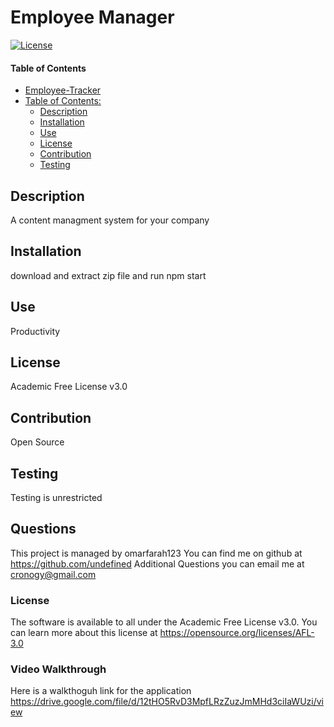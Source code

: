 # Employee Manager
[![License](https://img.shields.io/badge/License-Academic%20Free%20License%20v3.0-green.svg)](https://opensource.org/licenses/AFL-3.0)
#### Table of Contents
- [Employee-Tracker](#employee-tracker)
- [Table of Contents:](#table-of-contents-)
  * [Description](#description)
  * [Installation](#installation) 
  * [Use](#use)
  * [License](#license)
  * [Contribution](#contribution)
  * [Testing](#testing)

## Description
A content managment system for your company
## Installation
download and extract zip file and run npm start
## Use
Productivity
## License
Academic Free License v3.0
## Contribution
Open Source
## Testing
Testing is unrestricted
## Questions
This project is managed by omarfarah123
You can find me on github at https://github.com/undefined
Additional Questions you can email me at cronogy@gmail.com
### License
The software is available to all under the Academic Free License v3.0. You can learn more about this license at https://opensource.org/licenses/AFL-3.0
### Video Walkthrough
Here is a walkthoguh link for the application
https://drive.google.com/file/d/12tHO5RvD3MpfLRzZuzJmMHd3ciIaWUzi/view
